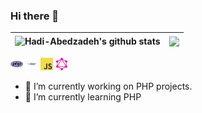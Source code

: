 ### Hi there 👋

| <img align="center" src="https://github-readme-stats.vercel.app/api?username=hadi-abedzadeh&show_icons=true&include_all_commits=true&theme=buefy&hide_border=true" alt="Hadi-Abedzadeh's github stats" /> | <img align="center" src="https://github-readme-stats.vercel.app/api/top-langs/?username=hadi-abedzadeh&layout=compact&theme=buefy&hide_border=true" /> |
| ------------- | ------------- |

<code><img height="20" alt="php" src="https://raw.githubusercontent.com/github/explore/ccc16358ac4530c6a69b1b80c7223cd2744dea83/topics/php/php.png"></code>
<code><img height="20" alt="jquery" src="https://raw.githubusercontent.com/github/explore/80688e429a7d4ef2fca1e82350fe8e3517d3494d/topics/jquery/jquery.png"></code>
<code><img height="20" alt="javascript" src="https://raw.githubusercontent.com/github/explore/80688e429a7d4ef2fca1e82350fe8e3517d3494d/topics/javascript/javascript.png"></code>
<code><img height="20" alt="graphql" src="https://raw.githubusercontent.com/github/explore/5c058a388828bb5fde0bcafd4bc867b5bb3f26f3/topics/graphql/graphql.png"></code>


- 🔭 I’m currently working on PHP projects.
- 🌱 I’m currently learning PHP
